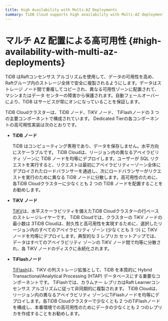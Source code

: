 ```yaml
---
title: High Availability with Multi-AZ Deployments
summary: TiDB Cloud supports high availability with Multi-AZ deployments.
---
```


# マルチ AZ 配置による高可用性 {#high-availability-with-multi-az-deployments}

TiDB はRaftコンセンサス アルゴリズムを使用して、データの可用性を高め、 Raftグループ内のストレージ全体で安全に複製されるようにします。データはストレージ ノード間で重複してコピーされ、異なる可用性ゾーンに配置されて、マシンまたはデータ センターの障害から保護されます。自動フェールオーバーにより、TiDB はサービスが常にオンになっていることを保証します。

TiDB Cloudクラスターは、TiDB ノード、TiKV ノード、 TiFlashノードの 3 つの主要コンポーネントで構成されています。 Dedicated Tierの各コンポーネントの高可用性実装は次のとおりです。

-   **TiDB ノード**

    TiDB はコンピューティング専用であり、データを保存しません。水平方向にスケーラブルです。 TiDB Cloudは、リージョン内の異なるアベイラビリティ ゾーンに TiDB ノードを均等にデプロイします。ユーザーが SQL リクエストを実行すると、リクエストは最初にアベイラビリティーゾーン全体にデプロイされたロードバランサーを通過し、次にロードバランサーがリクエストを実行のために異なる TiDB ノードに分散します。高可用性のために、各TiDB Cloudクラスターに少なくとも 2 つの TiDB ノードを配置することをお勧めします。

-   **TiKV ノード**

    [TiKV](https://docs.pingcap.com/tidb/stable/tikv-overview)は、水平スケーラビリティを備えたTiDB Cloudクラスターの行ベースのストレージレイヤーです。 TiDB Cloudでは、クラスターの TiKV ノードの最小数は 3TiDB Cloudは、耐久性と高可用性を実現するために、選択したリージョン内のすべてのアベイラビリティ ゾーン (少なくとも 3 つ) に TiKV ノードを均等にデプロイします。典型的な 3 レプリカ セットアップでは、データはすべてのアベイラビリティ ゾーンの TiKV ノード間で均等に分散され、各 TiKV ノードのディスクに永続化されます。

-   **TiFlashノード**

    [TiFlash](https://docs.pingcap.com/tidb/stable/tiflash-overview)は、TiKV の列ストレージ拡張として、TiDB を本質的に Hybrid Transactional/Analytical Processing (HTAP) データベースにする重要なコンポーネントです。 TiFlashでは、カラムナー レプリカはRaft Learnerコンセンサス アルゴリズムに従って非同期的に複製されます。 TiDB Cloudは、リージョン内の異なるアベイラビリティ ゾーンにTiFlashノードを均等にデプロイします。各TiDB Cloudクラスターで少なくとも 2 つのTiFlashノードを構成し、本番環境での高可用性のためにデータの少なくとも 2 つのレプリカを作成することをお勧めします。
